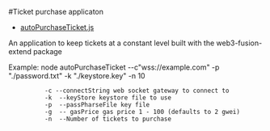 #Ticket purchase applicaton
  - [autoPurchaseTicket.js ](./autoPurchaseTicket.js)

An application to keep tickets at a constant level
built with the web3-fusion-extend package

Example: node autoPurchaseTicket --c"wss://example.com" -p "./password.txt" -k "./keystore.key" -n 10

              -c --connectString web socket gateway to connect to
              -k  --keyStore keystore file to use
              -p  --passPharseFile key file
              -g  -- gasPrice gas price 1 - 100 (defaults to 2 gwei)
              -n  --Number of tickets to purchase

